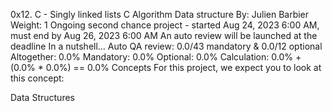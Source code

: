 0x12. C - Singly linked lists
C
Algorithm
Data structure
 By: Julien Barbier
 Weight: 1
 Ongoing second chance project - started Aug 24, 2023 6:00 AM, must end by Aug 26, 2023 6:00 AM
 An auto review will be launched at the deadline
In a nutshell…
Auto QA review: 0.0/43 mandatory & 0.0/12 optional
Altogether:  0.0%
Mandatory: 0.0%
Optional: 0.0%
Calculation:  0.0% + (0.0% * 0.0%)  == 0.0%
Concepts
For this project, we expect you to look at this concept:

Data Structures

